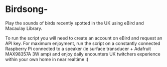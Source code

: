# Birdsong-
Play the sounds of birds recently spotted in the UK using eBird and Macaulay Library.

To run the script you will need to create an account on eBird and request an API key. 
For maximum enjoyment, run the script on a constantly connected Raspberry Pi connected to a speaker (ie surface transducer + Adafruit MAX98357A 3W amp) and enjoy daily encounters UK twitchers experience within your own home in near realtime :) 

